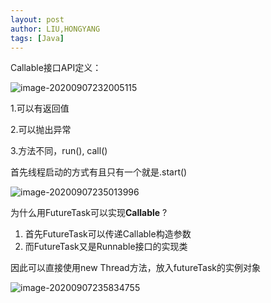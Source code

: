 ```yaml
---
layout: post
author: LIU,HONGYANG
tags: [Java]
---
```




Callable接口API定义：

![image-20200907232005115](https://tva1.sinaimg.cn/large/007S8ZIlgy1giihyk82y6j31y409kwh4.jpg)

1.可以有返回值

2.可以抛出异常

3.方法不同，run(), call()



首先线程启动的方式有且只有一个就是.start()



![image-20200907235013996](https://tva1.sinaimg.cn/large/007S8ZIlgy1giiitv4guyj31xu0d40vf.jpg)



为什么用FutureTask可以实现**Callable** ?

1. 首先FutureTask可以传递Callable构造参数
2. 而FutureTask又是Runnable接口的实现类

因此可以直接使用new Thread方法，放入futureTask的实例对象



![image-20200907235834755](https://tva1.sinaimg.cn/large/007S8ZIlgy1giij2jv0ooj31yk0mujx7.jpg)